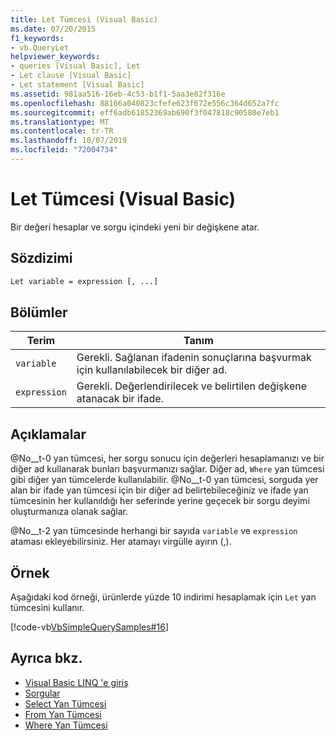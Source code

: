 ```yaml
---
title: Let Tümcesi (Visual Basic)
ms.date: 07/20/2015
f1_keywords:
- vb.QueryLet
helpviewer_keywords:
- queries [Visual Basic], Let
- Let clause [Visual Basic]
- Let statement [Visual Basic]
ms.assetid: 981aa516-16eb-4c53-b1f1-5aa3e82f316e
ms.openlocfilehash: 88166a040823cfefe623f672e556c364d652a7fc
ms.sourcegitcommit: eff6adb61852369ab690f3f047818c90580e7eb1
ms.translationtype: MT
ms.contentlocale: tr-TR
ms.lasthandoff: 10/07/2019
ms.locfileid: "72004734"
---
```

# <a name="let-clause-visual-basic"></a>Let Tümcesi (Visual Basic)
Bir değeri hesaplar ve sorgu içindeki yeni bir değişkene atar.  
  
## <a name="syntax"></a>Sözdizimi  
  
```vb  
Let variable = expression [, ...]  
```  
  
## <a name="parts"></a>Bölümler  
  
|Terim|Tanım|  
|---|---|  
|`variable`|Gerekli. Sağlanan ifadenin sonuçlarına başvurmak için kullanılabilecek bir diğer ad.|  
|`expression`|Gerekli. Değerlendirilecek ve belirtilen değişkene atanacak bir ifade.|  
  
## <a name="remarks"></a>Açıklamalar  
 @No__t-0 yan tümcesi, her sorgu sonucu için değerleri hesaplamanızı ve bir diğer ad kullanarak bunları başvurmanızı sağlar. Diğer ad, `Where` yan tümcesi gibi diğer yan tümcelerde kullanılabilir. @No__t-0 yan tümcesi, sorguda yer alan bir ifade yan tümcesi için bir diğer ad belirtebileceğiniz ve ifade yan tümcesinin her kullanıldığı her seferinde yerine geçecek bir sorgu deyimi oluşturmanıza olanak sağlar.  
  
 @No__t-2 yan tümcesinde herhangi bir sayıda `variable` ve `expression` ataması ekleyebilirsiniz. Her atamayı virgülle ayırın (,).  
  
## <a name="example"></a>Örnek  
 Aşağıdaki kod örneği, ürünlerde yüzde 10 indirimi hesaplamak için `Let` yan tümcesini kullanır.  
  
 [!code-vb[VbSimpleQuerySamples#16](~/samples/snippets/visualbasic/VS_Snippets_VBCSharp/VbSimpleQuerySamples/VB/QuerySamples1.vb#16)]  
  
## <a name="see-also"></a>Ayrıca bkz.

- [Visual Basic LINQ 'e giriş](../../../visual-basic/programming-guide/language-features/linq/introduction-to-linq.md)
- [Sorgular](../../../visual-basic/language-reference/queries/index.md)
- [Select Yan Tümcesi](../../../visual-basic/language-reference/queries/select-clause.md)
- [From Yan Tümcesi](../../../visual-basic/language-reference/queries/from-clause.md)
- [Where Yan Tümcesi](../../../visual-basic/language-reference/queries/where-clause.md)
